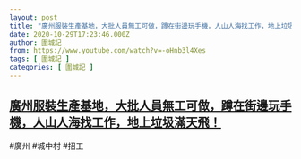 ```yaml
---
layout: post
title: "廣州服裝生產基地，大批人員無工可做，蹲在街邊玩手機，人山人海找工作，地上垃圾滿天飛！"
date: 2020-10-29T17:23:46.000Z
author: 圍城記
from: https://www.youtube.com/watch?v=-oHnb3l4Xes
tags: [ 圍城記 ]
categories: [ 圍城記 ]
---
```

<!--1603992226000-->
[廣州服裝生產基地，大批人員無工可做，蹲在街邊玩手機，人山人海找工作，地上垃圾滿天飛！](https://www.youtube.com/watch?v=-oHnb3l4Xes)
------

<div>
#廣州 #城中村 #招工
</div>
